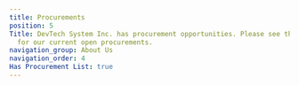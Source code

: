 ```yaml
---
title: Procurements
position: 5
Title: DevTech System Inc. has procurement opportunities. Please see the list below
  for our current open procurements.
navigation_group: About Us
navigation_order: 4
Has Procurement List: true
---
```


